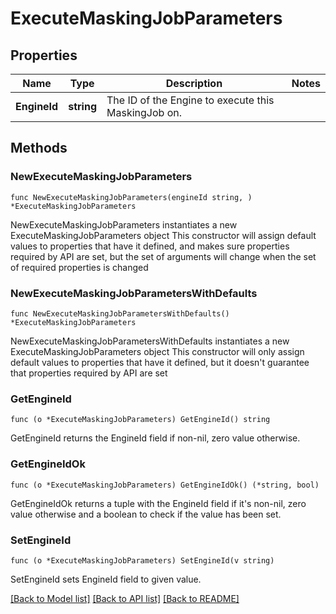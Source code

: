 # ExecuteMaskingJobParameters

## Properties

Name | Type | Description | Notes
------------ | ------------- | ------------- | -------------
**EngineId** | **string** | The ID of the Engine to execute this MaskingJob on. | 

## Methods

### NewExecuteMaskingJobParameters

`func NewExecuteMaskingJobParameters(engineId string, ) *ExecuteMaskingJobParameters`

NewExecuteMaskingJobParameters instantiates a new ExecuteMaskingJobParameters object
This constructor will assign default values to properties that have it defined,
and makes sure properties required by API are set, but the set of arguments
will change when the set of required properties is changed

### NewExecuteMaskingJobParametersWithDefaults

`func NewExecuteMaskingJobParametersWithDefaults() *ExecuteMaskingJobParameters`

NewExecuteMaskingJobParametersWithDefaults instantiates a new ExecuteMaskingJobParameters object
This constructor will only assign default values to properties that have it defined,
but it doesn't guarantee that properties required by API are set

### GetEngineId

`func (o *ExecuteMaskingJobParameters) GetEngineId() string`

GetEngineId returns the EngineId field if non-nil, zero value otherwise.

### GetEngineIdOk

`func (o *ExecuteMaskingJobParameters) GetEngineIdOk() (*string, bool)`

GetEngineIdOk returns a tuple with the EngineId field if it's non-nil, zero value otherwise
and a boolean to check if the value has been set.

### SetEngineId

`func (o *ExecuteMaskingJobParameters) SetEngineId(v string)`

SetEngineId sets EngineId field to given value.



[[Back to Model list]](../README.md#documentation-for-models) [[Back to API list]](../README.md#documentation-for-api-endpoints) [[Back to README]](../README.md)


